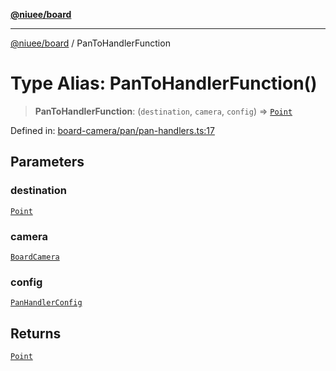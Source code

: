 [**@niuee/board**](../README.md)

***

[@niuee/board](../globals.md) / PanToHandlerFunction

# Type Alias: PanToHandlerFunction()

> **PanToHandlerFunction**: (`destination`, `camera`, `config`) => [`Point`](Point.md)

Defined in: [board-camera/pan/pan-handlers.ts:17](https://github.com/niuee/board/blob/a0a1179721d4f4b943b6a9bc156753ac9737e502/src/board-camera/pan/pan-handlers.ts#L17)

## Parameters

### destination

[`Point`](Point.md)

### camera

[`BoardCamera`](../interfaces/BoardCamera.md)

### config

[`PanHandlerConfig`](PanHandlerConfig.md)

## Returns

[`Point`](Point.md)
